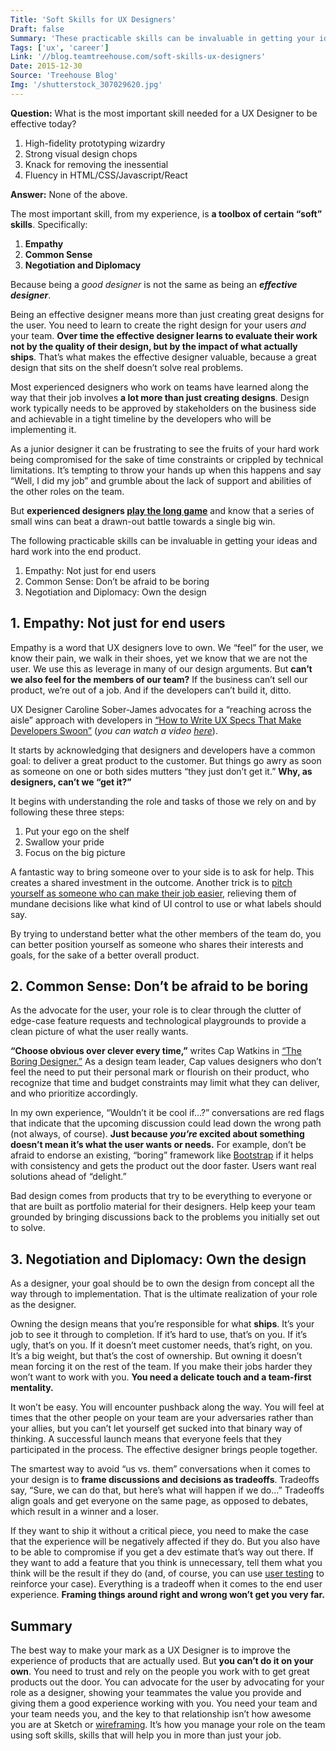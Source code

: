 ```yaml
---
Title: 'Soft Skills for UX Designers'
Draft: false
Summary: 'These practicable skills can be invaluable in getting your ideas and hard work into the end product.'
Tags: ['ux', 'career']
Link: '//blog.teamtreehouse.com/soft-skills-ux-designers'
Date: 2015-12-30
Source: 'Treehouse Blog'
Img: '/shutterstock_307029620.jpg'
---
```


**Question:** What is the most important skill needed for a UX Designer to be effective today?

1.  High-fidelity prototyping wizardry
2.  Strong visual design chops
3.  Knack for removing the inessential
4.  Fluency in HTML/CSS/Javascript/React

**Answer:** None of the above.

The most important skill, from my experience, is **a toolbox of certain “soft” skills**. Specifically:

1.  **Empathy**
2.  **Common Sense**
3.  **Negotiation and Diplomacy**

Because being a _good designer_ is not the same as being an _**effective designer**_.

Being an effective designer means more than just creating great designs for the user. You need to learn to create the right design for your users _and_ your team. **Over time the effective designer learns to evaluate their work not by the quality of their design, but by the impact of what actually ships**. That’s what makes the effective designer valuable, because a great design that sits on the shelf doesn’t solve real problems.

Most experienced designers who work on teams have learned along the way that their job involves **a lot more than just creating designs**. Design work typically needs to be approved by stakeholders on the business side and achievable in a tight timeline by the developers who will be implementing it.

As a junior designer it can be frustrating to see the fruits of your hard work being compromised for the sake of time constraints or crippled by technical limitations. It’s tempting to throw your hands up when this happens and say “Well, I did my job” and grumble about the lack of support and abilities of the other roles on the team.

But **experienced designers [play the long game](https://medium.com/user-experience-design-1/incremental-ux-62aa1283b105)** and know that a series of small wins can beat a drawn-out battle towards a single big win.

The following practicable skills can be invaluable in getting your ideas and hard work into the end product.

1. Empathy: Not just for end users
2. Common Sense: Don’t be afraid to be boring
3. Negotiation and Diplomacy: Own the design

1\. Empathy: Not just for end users
-----------------------------------

Empathy is a word that UX designers love to own. We “feel” for the user, we know their pain, we walk in their shoes, yet we know that we are not the user. We use this as leverage in many of our design arguments. But **can’t we also feel for the members of our team?** If the business can’t sell our product, we’re out of a job. And if the developers can’t build it, ditto.

UX Designer Caroline Sober-James advocates for a “reaching across the aisle” approach with developers in [“How to Write UX Specs That Make Developers Swoon”](http://www.slideshare.net/csober/how-to-write-ux-specs-that-make-developers-swoon) (_you can watch a video [here](https://www.youtube.com/watch?v=eyL-egXbZ58&list=PLJ-cEwTSAyZ66hFAmoCAUJRbEJAe99NAi)_).

It starts by acknowledging that designers and developers have a common goal: to deliver a great product to the customer. But things go awry as soon as someone on one or both sides mutters “they just don’t get it.” **Why, as designers, can’t we “get it?”**

It begins with understanding the role and tasks of those we rely on and by following these three steps:

1.  Put your ego on the shelf
2.  Swallow your pride
3.  Focus on the big picture

A fantastic way to bring someone over to your side is to ask for help. This creates a shared investment in the outcome. Another trick is to [pitch yourself as someone who can make their job easier](https://www.linkedin.com/pulse/get-developers-your-side-making-job-easier-leon-barnard/), relieving them of mundane decisions like what kind of UI control to use or what labels should say.

By trying to understand better what the other members of the team do, you can better position yourself as someone who shares their interests and goals, for the sake of a better overall product.

2\. Common Sense: Don’t be afraid to be boring
----------------------------------------------

As the advocate for the user, your role is to clear through the clutter of edge-case feature requests and technological playgrounds to provide a clean picture of what the user really wants.

**“Choose obvious over clever every time,”** writes Cap Watkins in [“The Boring Designer.”](https://capwatkins.com/blog/the-boring-designer) As a design team leader, Cap values designers who don’t feel the need to put their personal mark or flourish on their product, who recognize that time and budget constraints may limit what they can deliver, and who prioritize accordingly.

In my own experience, “Wouldn’t it be cool if…?” conversations are red flags that indicate that the upcoming discussion could lead down the wrong path (not always, of course). **Just because _you’re_ excited about something doesn’t mean it’s what the user wants or needs.** For example, don’t be afraid to endorse an existing, “boring” framework like [Bootstrap](https://getbootstrap.com/) if it helps with consistency and gets the product out the door faster. Users want real solutions ahead of “delight.”

Bad design comes from products that try to be everything to everyone or that are built as portfolio material for their designers. Help keep your team grounded by bringing discussions back to the problems you initially set out to solve.

3\. Negotiation and Diplomacy: Own the design
---------------------------------------------

As a designer, your goal should be to own the design from concept all the way through to implementation. That is the ultimate realization of your role as the designer.

Owning the design means that you’re responsible for what **ships**. It’s your job to see it through to completion. If it’s hard to use, that’s on you. If it’s ugly, that’s on you. If it doesn’t meet customer needs, that’s right, on you. It’s a big weight, but that’s the cost of ownership. But owning it doesn’t mean forcing it on the rest of the team. If you make their jobs harder they won’t want to work with you. **You need a delicate touch and a team-first mentality.**

It won’t be easy. You will encounter pushback along the way. You will feel at times that the other people on your team are your adversaries rather than your allies, but you can’t let yourself get sucked into that binary way of thinking. A successful launch means that everyone feels that they participated in the process. The effective designer brings people together.

The smartest way to avoid “us vs. them” conversations when it comes to your design is to **frame discussions and decisions as tradeoffs**. Tradeoffs say, “Sure, we can do that, but here’s what will happen if we do…” Tradeoffs align goals and get everyone on the same page, as opposed to debates, which result in a winner and a loser.

If they want to ship it without a critical piece, you need to make the case that the experience will be negatively affected if they do. But you also have to be able to compromise if you get a dev estimate that’s way out there. If they want to add a feature that you think is unnecessary, tell them what you think will be the result if they do (and, of course, you can use [user testing](http://www.nngroup.com/topic/user-testing/) to reinforce your case). Everything is a tradeoff when it comes to the end user experience. **Framing things around right and wrong won’t get you very far.**

Summary
-------

The best way to make your mark as a UX Designer is to improve the experience of products that are actually used. But **you can’t do it on your own**. You need to trust and rely on the people you work with to get great products out the door. You can advocate for the user by advocating for your role as a designer, showing your teammates the value you provide and giving them a good experience working with you. You need your team and your team needs you, and the key to that relationship isn’t how awesome you are at Sketch or [wireframing](https://blog.teamtreehouse.com/3-steps-better-ui-wireframes). It’s how you manage your role on the team using soft skills, skills that will help you in more than just your job.